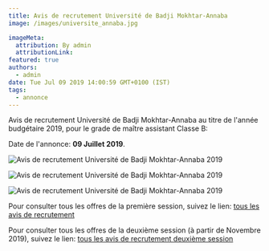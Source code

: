 ```yaml
---
title: Avis de recrutement Université de Badji Mokhtar-Annaba
image: /images/universite_annaba.jpg

imageMeta:
  attribution: By admin
  attributionLink:
featured: true
authors:
  - admin
date: Tue Jul 09 2019 14:00:59 GMT+0100 (IST)
tags:
  - annonce
---
```


Avis de recrutement Université de Badji Mokhtar-Annaba au titre de l'année budgétaire 2019, pour le grade de maître assistant Classe B:

Date de l'annonce: **09 Juillet 2019**.

![Avis de recrutement Université de Badji Mokhtar-Annaba 2019](/images/avis_de_recrutement_universite_bma.jpg)

![Avis de recrutement Université de Badji Mokhtar-Annaba 2019](/images/avis_de_recrutement_universite_bma_2.jpg)

![Avis de recrutement Université de Badji Mokhtar-Annaba 2019](/images/avis_de_recrutement_universite_bma_3.jpg)

Pour consulter tous les offres de la première session, suivez le lien: [tous les avis de recrutement](/tous_les_avis_de_recrutement_annee_budgetaire_2019/)

Pour consulter tous les offres de la deuxième session (à partir de Novembre 2019), suivez le lien: [tous les avis de recrutement deuxième session](/tous-les-avis-de-recrutement-mitre-assistant-classe-b-au-titre-de-l-annee-2019-deuxieme-session/)
